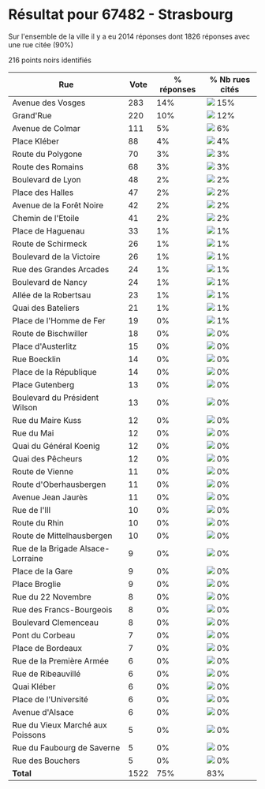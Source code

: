 # Résultat pour 67482 - Strasbourg

Sur l'ensemble de la ville il y a eu 2014 réponses dont 1826 réponses avec une rue citée (90%)

216 points noirs identifiés

| Rue | Vote | % réponses | % Nb rues cités|
|-----|------|------------|----------------|
| Avenue des Vosges | 283 | 14% | <img src="../../img/bar_15.gif" />&nbsp;15%|
| Grand'Rue | 220 | 10% | <img src="../../img/bar_12.gif" />&nbsp;12%|
| Avenue de Colmar | 111 | 5% | <img src="../../img/bar_6.gif" />&nbsp;6%|
| Place Kléber | 88 | 4% | <img src="../../img/bar_4.gif" />&nbsp;4%|
| Route du Polygone | 70 | 3% | <img src="../../img/bar_3.gif" />&nbsp;3%|
| Route des Romains | 68 | 3% | <img src="../../img/bar_3.gif" />&nbsp;3%|
| Boulevard de Lyon | 48 | 2% | <img src="../../img/bar_2.gif" />&nbsp;2%|
| Place des Halles | 47 | 2% | <img src="../../img/bar_2.gif" />&nbsp;2%|
| Avenue de la Forêt Noire | 42 | 2% | <img src="../../img/bar_2.gif" />&nbsp;2%|
| Chemin de l'Etoile | 41 | 2% | <img src="../../img/bar_2.gif" />&nbsp;2%|
| Place de Haguenau | 33 | 1% | <img src="../../img/bar_1.gif" />&nbsp;1%|
| Route de Schirmeck | 26 | 1% | <img src="../../img/bar_1.gif" />&nbsp;1%|
| Boulevard de la Victoire | 26 | 1% | <img src="../../img/bar_1.gif" />&nbsp;1%|
| Rue des Grandes Arcades | 24 | 1% | <img src="../../img/bar_1.gif" />&nbsp;1%|
| Boulevard de Nancy | 24 | 1% | <img src="../../img/bar_1.gif" />&nbsp;1%|
| Allée de la Robertsau | 23 | 1% | <img src="../../img/bar_1.gif" />&nbsp;1%|
| Quai des Bateliers | 21 | 1% | <img src="../../img/bar_1.gif" />&nbsp;1%|
| Place de l'Homme de Fer | 19 | 0% | <img src="../../img/bar_1.gif" />&nbsp;1%|
| Route de Bischwiller | 18 | 0% | <img src="../../img/bar_0.gif" />&nbsp;0%|
| Place d'Austerlitz | 15 | 0% | <img src="../../img/bar_0.gif" />&nbsp;0%|
| Rue Boecklin | 14 | 0% | <img src="../../img/bar_0.gif" />&nbsp;0%|
| Place de la République | 14 | 0% | <img src="../../img/bar_0.gif" />&nbsp;0%|
| Place Gutenberg | 13 | 0% | <img src="../../img/bar_0.gif" />&nbsp;0%|
| Boulevard du Président Wilson | 13 | 0% | <img src="../../img/bar_0.gif" />&nbsp;0%|
| Rue du Maire Kuss | 12 | 0% | <img src="../../img/bar_0.gif" />&nbsp;0%|
| Rue du Mai | 12 | 0% | <img src="../../img/bar_0.gif" />&nbsp;0%|
| Quai du Général Koenig | 12 | 0% | <img src="../../img/bar_0.gif" />&nbsp;0%|
| Quai des Pêcheurs | 12 | 0% | <img src="../../img/bar_0.gif" />&nbsp;0%|
| Route de Vienne | 11 | 0% | <img src="../../img/bar_0.gif" />&nbsp;0%|
| Route d'Oberhausbergen | 11 | 0% | <img src="../../img/bar_0.gif" />&nbsp;0%|
| Avenue Jean Jaurès | 11 | 0% | <img src="../../img/bar_0.gif" />&nbsp;0%|
| Rue de l'Ill | 10 | 0% | <img src="../../img/bar_0.gif" />&nbsp;0%|
| Route du Rhin | 10 | 0% | <img src="../../img/bar_0.gif" />&nbsp;0%|
| Route de Mittelhausbergen | 10 | 0% | <img src="../../img/bar_0.gif" />&nbsp;0%|
| Rue de la Brigade Alsace-Lorraine | 9 | 0% | <img src="../../img/bar_0.gif" />&nbsp;0%|
| Place de la Gare | 9 | 0% | <img src="../../img/bar_0.gif" />&nbsp;0%|
| Place Broglie | 9 | 0% | <img src="../../img/bar_0.gif" />&nbsp;0%|
| Rue du 22 Novembre | 8 | 0% | <img src="../../img/bar_0.gif" />&nbsp;0%|
| Rue des Francs-Bourgeois | 8 | 0% | <img src="../../img/bar_0.gif" />&nbsp;0%|
| Boulevard Clemenceau | 8 | 0% | <img src="../../img/bar_0.gif" />&nbsp;0%|
| Pont du Corbeau | 7 | 0% | <img src="../../img/bar_0.gif" />&nbsp;0%|
| Place de Bordeaux | 7 | 0% | <img src="../../img/bar_0.gif" />&nbsp;0%|
| Rue de la Première Armée | 6 | 0% | <img src="../../img/bar_0.gif" />&nbsp;0%|
| Rue de Ribeauvillé | 6 | 0% | <img src="../../img/bar_0.gif" />&nbsp;0%|
| Quai Kléber | 6 | 0% | <img src="../../img/bar_0.gif" />&nbsp;0%|
| Place de l'Université | 6 | 0% | <img src="../../img/bar_0.gif" />&nbsp;0%|
| Avenue d'Alsace | 6 | 0% | <img src="../../img/bar_0.gif" />&nbsp;0%|
| Rue du Vieux Marché aux Poissons | 5 | 0% | <img src="../../img/bar_0.gif" />&nbsp;0%|
| Rue du Faubourg de Saverne | 5 | 0% | <img src="../../img/bar_0.gif" />&nbsp;0%|
| Rue des Bouchers | 5 | 0% | <img src="../../img/bar_0.gif" />&nbsp;0%|
| **Total** | 1522 | 75% | 83%|
